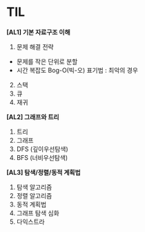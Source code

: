 # TIL

**[AL1] 기본 자료구조 이해**



1. 문제 해결 전략

- 문제를 작은 단위로 분할
- 시간 복잡도 Bog-O(빅-오) 표기법 : 최악의 경우

2. 스택
3. 큐
4. 재귀





**[AL2] 그래프와 트리**

1. 트리
2. 그래프
3. DFS (깊이우선탐색)
4. BFS (너비우선탐색)



**[AL3] 탐색/정렬/동적 계획법** 

1. 탐색 알고리즘
2. 정렬 알고리즘
3. 동적 계획법
4. 그래프 탐색 심화
5. 다익스트라